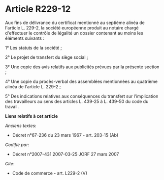 # Article R229-12

Aux fins de délivrance du certificat mentionné au septième alinéa de l'article L. 229-2, la société européenne produit au
notaire chargé d'effectuer le contrôle de légalité un dossier contenant au moins les éléments suivants : 

1° Les statuts de la société ; 

2° Le projet de transfert du siège social ; 

3° Une copie des avis relatifs aux publicités prévues par la présente section ; 

4° Une copie du procès-verbal des assemblées mentionnées au quatrième alinéa de l'article L. 229-2 ; 

5° Des indications relatives aux conséquences du transfert sur l'implication des travailleurs au sens des articles L. 439-25
à L. 439-50 du code du travail.

**Liens relatifs à cet article**

_Anciens textes_:

  - Décret n°67-236 du 23 mars 1967 - art. 203-15 (Ab)

_Codifié par_:

  - Décret n°2007-431 2007-03-25 JORF 27 mars 2007

_Cite_:

  - Code de commerce - art. L229-2 (V)

